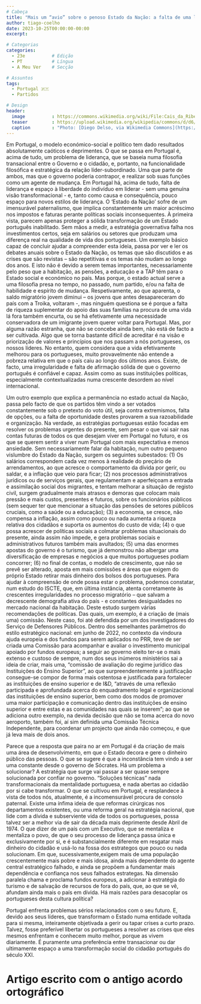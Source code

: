 ```yaml
---
# Cabeça
title: "Mais um “avio” sobre o penoso Estado da Nação: a falta de uma liderança transformacional"
author: tiago-coelho
date: 2023-10-25T00:00:00-00:00
excerpt:

# Categorias
categories:
  - 23e          # Edição
  - PT           # Língua
  - A Meu Ver    # Secção

# Assuntos
tags:
  - Portugal 🇵🇹
  - Partidos

# Design
header:
  image          : https://commons.wikimedia.org/wiki/File:Cais_da_Ribeira,_Oporto,_Portugal,_2012-05-09,_DD_21.JPG
  teaser         : https://upload.wikimedia.org/wikipedia/commons/d/d6/Cais_da_Ribeira%2C_Oporto%2C_Portugal%2C_2012-05-09%2C_DD_21.JPG
  caption        : "Photo: [Diego Delso, via Wikimedia Commons](https://commons.wikimedia.org/wiki/File:Cais_da_Ribeira,_Oporto,_Portugal,_2012-05-09,_DD_21.JPG)"
---
```


Em Portugal, o modelo económico-social e político tem dado resultados absolutamente caóticos e deprimentes. O que se passa em Portugal é, acima de tudo, um problema de liderança, que se baseia numa filosofia transacional entre o Governo e o cidadão, e, portanto, na funcionalidade filosófica e estratégica da relação líder-subordinado. Uma que parte de ambos, mas que o governo poderia contrapor, e realizar sob suas funções como um agente de mudança. Em Portugal há, acima de tudo, falta de liderança e espaço à liberdade do indivíduo em liderar - sem uma genuína visão transformacional - e, tanto como causa e consequência, pouco espaço para novos estilos de liderança.
O ‘Estado da Nação’ sofre de um imensurável paternalismo, que implica constantemente um maior acréscimo nos impostos e faturas perante políticas sociais inconsequentes. À primeira vista, parecem apenas proteger a sólida transformação de um Estado português inabilitado. Sem mãos a medir, a estratégia governativa falha nos investimentos certos, seja em salários ou setores que produzam uma diferença real na qualidade de vida dos portugueses. 
Um exemplo básico capaz de concluir ajudar a compreender esta ideia, passa por ver e ler os debates anuais sobre o Estado da Nação, os temas que são discutidos e as crises que são revistas – são repetitivas e os temas não mudam ao longo dos anos. E isto não é devido a serem temas importantes, necessariamente pelo peso que a habitação, as pensões, a educação e a TAP têm para o Estado social e económico no país. Mas porque, o estado actual serve a uma filosofia presa no tempo, no passado, num partido, e/ou na falta de habilidade e espírito de mudança.
Respetivamente, ao que aparenta, o saldo migratório jovem diminui – os jovens que antes desapareceram do país com a Troika, voltaram -, mas ninguém questiona se é porque a falta de riqueza suplementar do apoio das suas famílias na procura de uma vida lá fora também encurta, ou se há efetivamente uma necessidade conservadora de um imigrante jovem querer voltar para Portugal. Mas, por alguma razão estranha, que não se concebe ainda bem, não está de facto a ser cultivada. Algo que se torna bastante difícil de acreditar é na visão e priorização de valores e princípios que nos passam a nós portugueses, os nossos líderes.
No entanto, quem considera que a vida efetivamente melhorou para os portugueses, muito provavelmente não entende a pobreza relativa em que o país caiu ao longo dos últimos anos. Existe, de facto, uma irregularidade e falta de afirmação sólida de que o governo português é confiável e capaz. Assim como as suas instituições políticas, especialmente contextualizadas numa crescente desordem ao nível internacional. 

Um outro exemplo que explica a permanência no estado actual da Nação, passa pelo facto de que os partidos têm vindo a ser votados constantemente sob o pretexto do voto útil, seja contra extremismos, falta de opções, ou a falta de oportunidade destes provarem a sua razoabilidade e organização. Na verdade, as estratégias portuguesas estão focadas em resolver os problemas urgentes do presente, sem pesar o que vai sair nas contas futuras de todos os que desejam viver em Portugal no futuro, e os que se querem sentir a viver num Portugal com mais expectativa e menos ansiedade.
Sem necessariamente falar da habitação, num outro pequeno vislumbre do Estado da Nação, surgem os seguintes subestados: (1) Os salários correspondem cada vez menos à realidade do preçário de arrendamentos, ao que acresce o comportamento da dívida por gerir, ou saldar, e a inflação que veio para ficar; (2) nos processos administrativos jurídicos ou de serviços gerais, que regulamentam e aperfeiçoam a entrada e assimilação social dos migrantes, e tentam melhorar a situação de registo civil, surgem gradualmente mais atrasos e demoras que colocam mais pressão e mais custos, presentes e futuros, sobre os funcionários públicos (sem sequer ter que mencionar a situação das pensões de setores públicos cruciais, como a saúde ou a educação); (3) a economia, se cresce, não compensa a inflação, assim como pouco ou nada aumenta a riqueza relativa dos cidadãos e suporta os aumentos do custo de vida; (4) o que possa acrescer de políticas sociais a colmatar problemas situacionais do presente, ainda assim não impede, e gera problemas sociais e administrativos futuros também mais avultados; (5) uma das enormes apostas do governo é o turismo, que já  demonstrou não albergar uma diversificação de empresas e negócios a que muitos portugueses podiam concorrer; (6) no final de contas, o modelo de crescimento, que não se prevê ser alterado, aposta em mais comissões e áreas que exigem do próprio Estado retirar mais dinheiro dos bolsos dos portugueses.
Para ajudar à compreensão de onde possa estar o problema, podemos constatar, num estudo do ISCTE, que, em última instância, atenta corretamente às crescentes irregularidades no processo migratório – que salvam a decrescente demografia ativa do país - e constantes desigualdades no mercado nacional da habitação. Deste estudo surgem várias recomendações de políticas. Das quais, um exemplo, é a criação de (mais uma) comissão. Neste caso, foi até defendida por um dos investigadores do Serviço de Defensores Públicos.
Dentro dos semelhantes parâmetros do estilo estratégico nacional: em junho de 2022, no contexto da vindoura ajuda europeia e dos fundos para serem aplicados no PRR, teve de ser criada uma Comissão para acompanhar e avaliar o investimento municipal apoiado por fundos europeus; a seguir ao governo eleito ter-se o mais extenso e custoso de sempre, num dos seus inúmeros ministérios sai a ideia de criar, mais uma, “comissão de avaliação do regime jurídico das Instituições do Ensino Superior”, ao que surpreendentemente a justificação consegue-se compor de forma mais ostentosa e justificada para fortalecer as instituições de ensino superior e de I&D, “através de uma reflexão participada e aprofundada acerca do enquadramento legal e organizacional das instituições de ensino superior, bem como dos modos de promover uma maior participação e comunicação dentro das instituições de ensino superior e entre estas e as comunidades nas quais se inserem”; ao que se adiciona outro exemplo, na devida decisão que não se toma acerca do novo aeroporto, também foi, aí sim definida uma Comissão Técnica Independente, para coordenar um projecto que ainda não começou, e que já leva mais de dois anos.

Parece que a resposta que paira no ar em Portugal é da criação de mais uma área de desenvolvimento, em que o Estado decora e gere o dinheiro público das pessoas. O que se sugere é que a inconstância tem vindo a ser uma constante desde o governo de Sócrates. Há um problema a solucionar? A estratégia que surge vai passar a ser quase sempre solucionada por confiar no governo. “Soluções técnicas” nada transformacionais da mentalidade portuguesa, e nada abertas ao cidadão por si cabe transformar. O que se cultivou em Portugal, e resplandece à vista de todos nós, atualmente, é a incomensurável procura de consolo paternal.
Existe uma ínfima ideia de que reformas cirúrgicas nos departamentos existentes, ou uma reforma geral na estratégia nacional, que lide com a dívida e subserviente vida de todos os portugueses, possa talvez ser a melhor via de sair da década mais deprimente desde Abril de 1974.
O que dizer de um país com um Executivo, que se mentaliza e mentaliza o povo, de que o seu processo de liderança passa única e exclusivamente por si, e é substancialmente diferente em resgatar mais dinheiro do cidadão e usá-lo na fossa dos estrategos que pouco ou nada solucionam. Em que, sucessivamente,exigem mais de uma população crescentemente mais pobre e mais idosa, ainda mais dependente do agente central estratégico falhado, e ainda se propõem a fundamentar mais dependência e confiança nos seus falhados estrategas. Na dimensão paralela chama e proclama fundos europeus, a adicionar à estratégia do turismo e de salvação de recursos de fora do país, que, ao que se vê, afundam ainda mais o país em dívida. Há mais razões para desacoplar os portugueses desta cultura política?

Portugal enfrenta problemas sérios relacionados com o seu futuro. E, devido aos seus líderes, que transformam o Estado numa entidade voltada para si mesma, inteiramente objetivada a gerir ou tapar crises a curto prazo. Talvez, fosse preferível libertar os portugueses a resolver as crises que eles mesmos enfrentam e conhecem muito melhor, porque as vivem diariamente. É puramente uma preferência entre transacionar ou dar ultimamente espaço a uma transformação social do cidadão português do século XXI.
 
 
# Artigo escrito com o antigo acordo ortográfico

